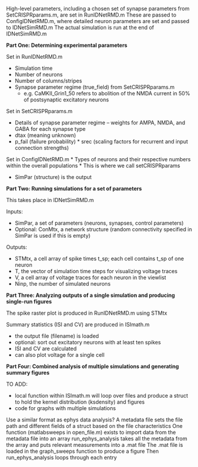 High-level parameters, including a chosen set of synapse parameters from SetCRISPRparams.m, are set in RunIDNetRMD.m
 These are passed to ConfigIDNetRMD.m, where detailed neuron parameters are set and passed to IDNetSimRMD.m
 The actual simulation is run at the end of IDNetSimRMD.m

__Part One: Determining experimental parameters__

Set in RunIDNetRMD.m
* Simulation time
* Number of neurons
* Number of columns/stripes
* Synapse parameter regime (true_field) from SetCRISPRparams.m
  * e.g. CaMKII_Grin1_50 refers to abolition of the NMDA current in 50% of postsynaptic excitatory neurons

Set in SetCRISPRparams.m
* Details of synapse parameter regime – weights for AMPA, NMDA, and GABA for each synapse type
* dtax (meaning unknown)
* p_fail (failure probability)
* srec (scaling factors for recurrent and input connection strengths)

Set in ConfigIDNetRMD.m
* Types of neurons and their respective numbers within the overall populations
* This is where we call setCRISPRparams
* SimPar (structure) is the output 

__Part Two: Running simulations for a set of parameters__

This takes place in IDNetSimRMD.m

Inputs: 
* SimPar, a set of parameters (neurons, synapses, control parameters)
* Optional: ConMtx, a network structure (random connectivity specified in SimPar is used if this is empty)

Outputs: 
* STMtx, a cell array of spike times t_sp; each cell contains t_sp of one neuron
* T, the vector of simulation time steps for visualizing voltage traces
* V, a cell array of voltage traces for each neuron in the viewlist
* Ninp, the number of simulated neurons

__Part Three: Analyzing outputs of a single simulation and producing single-run figures__

The spike raster plot is produced in RunIDNetRMD.m using STMtx

Summary statistics (ISI and CV) are produced in ISImath.m
* the output file (filename) is loaded
* optional: sort out excitatory neurons with at least ten spikes
* ISI and CV are calculated 
* can also plot voltage for a single cell
  
__Part Four: Combined analysis of multiple simulations and generating summary figures__

TO ADD:
* local function within ISImath.m will loop over files and produce a struct to hold the kernel distribution (ksdensity) and figures
* code for graphs with multiple simulations

Use a similar format as ephys data analysis?
A metadata file sets the file path and different fields of a struct based on the file characteristics
One function (matlabsweeps in open_file.m) exists to import data from the metadata file into an array
run_ephys_analysis takes all the metadata from the array and puts relevant measurements into a .mat file
The .mat file is loaded in the graph_sweeps function to produce a figure
Then run_ephys_analysis loops through each entry
